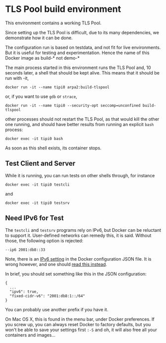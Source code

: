 # TLS Pool build environment

This environment contains a working TLS Pool.

Since setting up the TLS Pool is difficult, due
to its many dependencies, we demonstrate how it
can be done.

The configuration run is based on testdata, and
not fit for live environments.  But it is useful
for testing and experimentation.  Hence the name
of this Docker image as build-* not demo-*

The main process started in this environment
runs the TLS Pool and, 10 seconds later, a shell
that should be kept alive.  This means that it
should be run with -it,

```
docker run -it --name tipi0 arpa2:build-tlspool
```

or, if you want to use `gdb` or `strace`,

```
docker run -it --name tipi0 --security-opt seccomp=unconfined build-tlspool
```

other processes should not restart the TLS Pool,
as that would kill the other one running, and
should have better results from running an
explicit `bash` process:

```
docker exec -it tipi0 bash
```

As soon as this shell exists, its container stops.

## Test Client and Server

While it is running, you can run tests on other
shells through, for instance

```
docker exec -it tipi0 testcli
```

and

```
docker exec -it tipi0 testsrv
```

## Need IPv6 for Test

The `testcli` and `testsrv` programs rely on IPv6, but Docker can be reluctant to support it.
User-defined networks can remedy this, it is said.  Without those, the following option is rejected:

```
--ip6 2001:db8::33 
```

Note, there is an
[IPv6 setting](https://docs.docker.com/config/daemon/ipv6/)
in the Docker configuration JSON file.  It is wrong however,
and one should
[read this instead](https://docs.docker.com/v17.09/engine/userguide/networking/default_network/ipv6/#how-ipv6-works-on-docker).

In brief, you should set something like this in the JSON configuration:

```
{
  ...
  "ipv6": true,
  "fixed-cidr-v6": "2001:db8:1::/64"
}
```

You can probably use another prefix if you have it.

On Mac OS X, this is found in the menu bar, under Docker preferences.
If you screw up, you can always reset Docker to factory defaults, but
you won't be able to save your settings first `:-S`  and oh, it will
also free all your containers and images...

